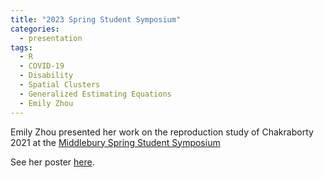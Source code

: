 ```yaml
---
title: "2023 Spring Student Symposium"
categories:
  - presentation
tags:
  - R
  - COVID-19
  - Disability
  - Spatial Clusters
  - Generalized Estimating Equations
  - Emily Zhou
---
```


Emily Zhou presented her work on the reproduction study of Chakraborty 2021 at the [Middlebury Spring Student Symposium](https://www.middlebury.edu/teaching-learning-research/spring-student-symposium)

See her poster [here](assets/sym-poster-emily.pdf).
